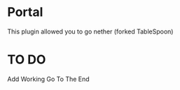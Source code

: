 # Portal
This plugin allowed you to go nether (forked TableSpoon)

# TO DO
Add Working Go To The End
